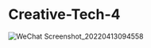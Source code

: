 # Creative-Tech-4
![WeChat Screenshot_20220413094558](https://user-images.githubusercontent.com/45900781/164957238-9018021e-8ef6-424e-918d-75cb546a45c7.png)
